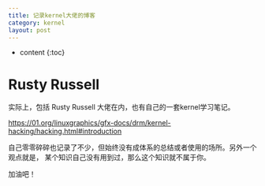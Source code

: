 ```yaml
---
title: 记录kernel大佬的博客
category: kernel
layout: post
---
```

* content
{:toc}


# Rusty Russell

实际上，包括 Rusty Russell 大佬在内，也有自己的一套kernel学习笔记。

https://01.org/linuxgraphics/gfx-docs/drm/kernel-hacking/hacking.html#introduction

自己零零碎碎也记录了不少，但始终没有成体系的总结或者使用的场所。另外一个观点就是，
某个知识自己没有用到过，那么这个知识就不属于你。

加油吧！
